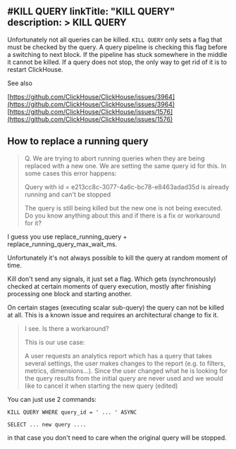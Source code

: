 #KILL QUERY
linkTitle: "KILL QUERY"
description: >
    KILL QUERY
---
Unfortunately not all queries can be killed.
`KILL QUERY` only sets a flag that must be checked by the query.
A query pipeline is checking this flag before a switching to next block. If the pipeline has stuck somewhere in the middle it cannot be killed.
If a query does not stop, the only way to get rid of it is to restart ClickHouse.

See also

[https://github.com/ClickHouse/ClickHouse/issues/3964](https://github.com/ClickHouse/ClickHouse/issues/3964)
[https://github.com/ClickHouse/ClickHouse/issues/1576](https://github.com/ClickHouse/ClickHouse/issues/1576)

## How to replace a running query

> Q. We are trying to abort running queries when they are being replaced with a new one. We are setting the same query id for this. In some cases this error happens:
>
> Query with id = e213cc8c-3077-4a6c-bc78-e8463adad35d is already running and can't be stopped
>
> The query is still being killed but the new one is not being executed. Do you know anything about this and if there is a fix or workaround for it?

I guess you use replace_running_query + replace_running_query_max_wait_ms.

Unfortunately it's not always possible to kill the query at random moment of time.

Kill don't send any signals, it just set a flag. Which gets (synchronously) checked at certain moments of query execution, mostly after finishing processing one block and starting another.

On certain stages (executing scalar sub-query) the query can not be killed at all. This is a known issue and requires an architectural change to fix it.

> I see. Is there a workaround?
>
> This is our use case:
>
> A user requests an analytics report which has a query that takes several settings, the user makes changes to the report (e.g. to filters, metrics, dimensions...). Since the user changed what he is looking for the query results from the initial query are never used and we would like to cancel it when starting the new query (edited)

You can just use 2 commands:

```
KILL QUERY WHERE query_id = ' ... ' ASYNC

SELECT ... new query ....
```

in that case you don't need to care when the original query will be stopped.
